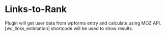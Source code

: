 # Links-to-Rank
 Plugin will get user data from wpforms entry and calculate using MOZ API. [wc_links_estimation] shortcode will be used to show results.
